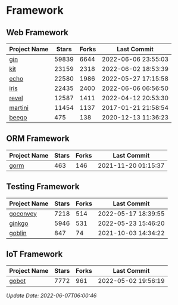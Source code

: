 # Framework

## Web Framework
| Project Name | Stars | Forks | Last Commit |
| ------------ | ----- | ----- | ----------- |
| [gin](https://github.com/gin-gonic/gin) | 59839 | 6644 | 2022-06-06 23:55:03 |
| [kit](https://github.com/go-kit/kit) | 23159 | 2318 | 2022-06-02 18:53:39 |
| [echo](https://github.com/labstack/echo) | 22580 | 1986 | 2022-05-27 17:15:58 |
| [iris](https://github.com/kataras/iris) | 22435 | 2400 | 2022-06-06 06:56:50 |
| [revel](https://github.com/revel/revel) | 12587 | 1411 | 2022-04-12 20:53:30 |
| [martini](https://github.com/go-martini/martini) | 11454 | 1137 | 2017-01-21 21:58:54 |
| [beego](https://github.com/astaxie/beego) | 475 | 138 | 2020-12-13 11:36:23 |

## ORM Framework
| Project Name | Stars | Forks | Last Commit |
| ------------ | ----- | ----- | ----------- |
| [gorm](https://github.com/jinzhu/gorm) | 463 | 146 | 2021-11-20 01:15:37 |

## Testing Framework
| Project Name | Stars | Forks | Last Commit |
| ------------ | ----- | ----- | ----------- |
| [goconvey](https://github.com/smartystreets/goconvey) | 7218 | 514 | 2022-05-17 18:39:55 |
| [ginkgo](https://github.com/onsi/ginkgo) | 5946 | 531 | 2022-05-23 15:46:20 |
| [goblin](https://github.com/franela/goblin) | 847 | 74 | 2021-10-03 14:34:22 |

## IoT Framework
| Project Name | Stars | Forks | Last Commit |
| ------------ | ----- | ----- | ----------- |
| [gobot](https://github.com/hybridgroup/gobot) | 7772 | 961 | 2022-05-02 19:56:19 |

*Update Date: 2022-06-07T06:00:46*